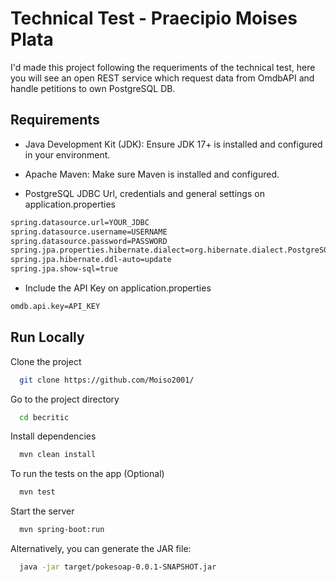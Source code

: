 
# Technical Test - Praecipio Moises Plata

I'd made this project following the requeriments of the technical test, here you will see an open REST service which request data from OmdbAPI and handle petitions to own PostgreSQL DB.



## Requirements

- Java Development Kit (JDK): Ensure JDK 17+ is installed and configured in your environment.

- Apache Maven: Make sure Maven is installed and configured.

- PostgreSQL JDBC Url, credentials  and general settings on application.properties

```bash
spring.datasource.url=YOUR_JDBC
spring.datasource.username=USERNAME
spring.datasource.password=PASSWORD
spring.jpa.properties.hibernate.dialect=org.hibernate.dialect.PostgreSQLDialect
spring.jpa.hibernate.ddl-auto=update
spring.jpa.show-sql=true
```
- Include the API Key on application.properties

```bash
omdb.api.key=API_KEY
```

## Run Locally

Clone the project

```bash
  git clone https://github.com/Moiso2001/
```

Go to the project directory

```bash
  cd becritic
```

Install dependencies

```bash
  mvn clean install
```

To run the tests on the app (Optional)

```bash
  mvn test
```

Start the server

```bash
  mvn spring-boot:run
```

Alternatively, you can generate the JAR file:


```bash
  java -jar target/pokesoap-0.0.1-SNAPSHOT.jar
```
